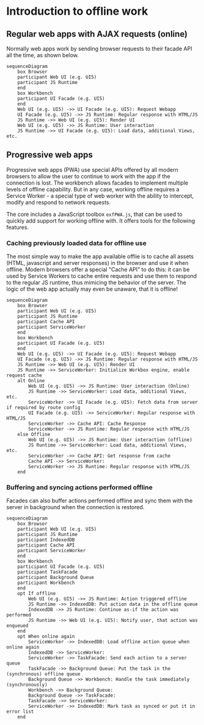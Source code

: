 # Introduction to offline work

## Regular web apps with AJAX requests (online)

Normally web apps work by sending browser requests to their facade API all the time, as shown below.

```mermaid
sequenceDiagram
    box Browser
    participant Web UI (e.g. UI5)
    participant JS Runtime
    end
    box Workbench
    participant UI Facade (e.g. UI5)
    end
    Web UI (e.g. UI5) ->> UI Facade (e.g. UI5): Request Webapp
    UI Facade (e.g. UI5) ->> JS Runtime: Regular response with HTML/JS
    JS Runtime ->> Web UI (e.g. UI5): Render UI
    Web UI (e.g. UI5) ->> JS Runtime: User interaction
    JS Runtime ->> UI Facade (e.g. UI5): Load data, additional Views, etc.
```

## Progressive web apps

Progressive web apps (PWA) use special APIs offered by all modern browsers to allow the user to continue to work with the app if the connection is lost. The workbench allows facades to implement multiple levels of offline capability. But in any case, working offline requires a Service Worker - a special type of web worker with the ability to intercept, modify and respond to network requests.

The core includes a JavaScript toolbox `exfPWA.js`, that can be used to quickly add support for working offline with. It offers tools for the following features.

### Caching previously loaded data for offline use

The most simple way to make the app available offlie is to cache all assets (HTML, javascript and server responses) in the browser and use it when offline. Modern browsers offer a special "Cache API" to do this: it can be used by Service Workers to cache entire requests and use them to respond to the regular JS runtime, thus mimicing the behavior of the server. The logic of the web app actually may even be unaware, that it is offline!

```mermaid
sequenceDiagram
    box Browser
    participant Web UI (e.g. UI5)
    participant JS Runtime
    participant Cache API
    participant ServiceWorker
    end
    box Workbench
    participant UI Facade (e.g. UI5)
    end
    Web UI (e.g. UI5) ->> UI Facade (e.g. UI5): Request Webapp
    UI Facade (e.g. UI5) ->> JS Runtime: Regular response with HTML/JS
    JS Runtime ->> Web UI (e.g. UI5): Render UI
    JS Runtime ->> ServiceWorker: Initialize Workbox engine, enable request cache
    alt Online
        Web UI (e.g. UI5) ->> JS Runtime: User interaction (Online)
        JS Runtime ->> ServiceWorker: Load data, additional Views, etc.
        ServiceWorker ->> UI Facade (e.g. UI5): Fetch data from server if required by route config
        UI Facade (e.g. UI5) ->> ServiceWorker: Regular response with HTML/JS
        ServiceWorker ->> Cache API: Cache Response
        ServiceWorker ->> JS Runtime: Regular response with HTML/JS
    else Offline
	    Web UI (e.g. UI5) ->> JS Runtime: User interaction (offline)
	    JS Runtime ->> ServiceWorker: Load data, additional Views, etc.
	    ServiceWorker ->> Cache API: Get response from cache
	    Cache API ->> ServiceWorker: 
	    ServiceWorker ->> JS Runtime: Regular response with HTML/JS
    end

```

### Buffering and syncing actions performed offline

Facades can also buffer actions performed offline and sync them with the server in background when the connection is restored.

```mermaid
sequenceDiagram
    box Browser
    participant Web UI (e.g. UI5)
    participant JS Runtime
    participant IndexedDB
    participant Cache API
    participant ServiceWorker
    end
    box Workbench
    participant UI Facade (e.g. UI5)
    participant TaskFacade
    participant Background Queue
    participant Workbench
    end
    opt If offline
        Web UI (e.g. UI5) ->> JS Runtime: Action triggered offline
        JS Runtime ->> IndexedDB: Put action data in the offline queue
        IndexedDB ->> JS Runtime: Continue as-if the action was performed
        JS Runtime ->> Web UI (e.g. UI5): Notify user, that action was enqueued
    end
    opt When online again
        ServiceWorker ->> IndexedDB: Load offline action queue when online again
        IndexedDB ->> ServiceWorker: 
        ServiceWorker ->> TaskFacade: Send each action to a server queue
        TaskFacade ->> Background Queue: Put the task in the (synchronous) offline queue
        Background Queue ->> Workbench: Handle the task immediately (synchronously)
        Workbench ->> Background Queue: 
        Background Queue ->> TaskFacade: 
        TaskFacade ->> ServiceWorker: 
        ServiceWorker ->> IndexedDB: Mark task as synced or put it in error list
    end

```